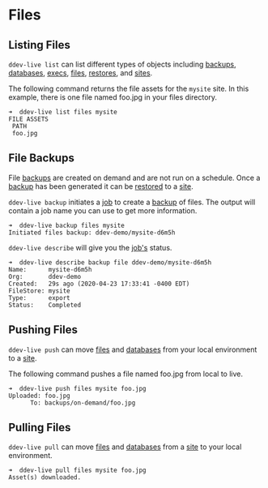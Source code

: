 # Files

## Listing Files

`ddev-live list` can list different types of objects including [backups](https://docs.ddev.com/backups/), [databases](https://docs.ddev.com/databases/), [execs](https://docs.ddev.com/execs/), [files](https://docs.ddev.com/files/), [restores](https://docs.ddev.com/restores/), and [sites](https://docs.ddev.com/sites/).

The following command returns the file assets for the `mysite` site. In this example, there is one file named foo.jpg in your files directory.
```
➜  ddev-live list files mysite
FILE ASSETS
 PATH
 foo.jpg
```

## File Backups
File [backups](https://docs.ddev.com/backups) are created on demand and are not run on a schedule. Once a [backup](https://docs.ddev.com/backups) has been generated it can be [restored](https://docs.ddev.com/restores/) to a [site](https://docs.ddev.com/sites/).

`ddev-live backup` initiates a [job](https://docs.ddev.com/jobs) to create a [backup](https://docs.ddev.com/backups) of files. The output will contain a job name you can use to get more information.

```
➜  ddev-live backup files mysite
Initiated files backup: ddev-demo/mysite-d6m5h
```
`ddev-live describe` will give you the [job's](https://docs.ddev.com/jobs) status.
```
➜  ddev-live describe backup file ddev-demo/mysite-d6m5h
Name:      mysite-d6m5h
Org:       ddev-demo
Created:   29s ago (2020-04-23 17:33:41 -0400 EDT)
FileStore: mysite
Type:      export
Status:    Completed
```

## Pushing Files
`ddev-live push` can move [files](https://docs.ddev.com/files/) and [databases](https://docs.ddev.com/databases/) from your local environment to a [site](https://docs.ddev.com/sites/).

The following command pushes a file named foo.jpg from local to live. 
```
➜  ddev-live push files mysite foo.jpg
Uploaded: foo.jpg
      To: backups/on-demand/foo.jpg
```

## Pulling Files
`ddev-live pull` can move [files](https://docs.ddev.com/files/) and [databases](https://docs.ddev.com/databases/) from a [site](https://docs.ddev.com/sites/) to your local environment.

```
➜  ddev-live pull files mysite foo.jpg
Asset(s) downloaded.
```
